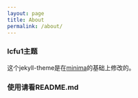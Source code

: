```yaml
---
layout: page
title: About
permalink: /about/
---
```


### lcfu1主题

这个jekyll-theme是在[minima](https://github.com/jekyll/minima)的基础上修改的。

### 使用请看README.md